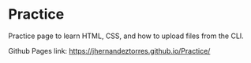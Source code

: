 # Practice
Practice page to learn HTML, CSS, and how to upload files from the CLI.

Github Pages link: https://jhernandeztorres.github.io/Practice/
